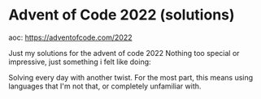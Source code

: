 # Advent of Code 2022 (solutions)

aoc: https://adventofcode.com/2022

Just my solutions for the advent of code 2022
Nothing too special or impressive,
just something i felt like doing:

Solving every day with another twist.
For the most part, this means using languages that I'm not that, or completely unfamiliar with.
